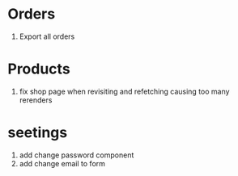 # Orders

1. Export all orders

# Products

1. fix shop page when revisiting and refetching causing too many rerenders

# seetings

1. add change password component
2. add change email to form
